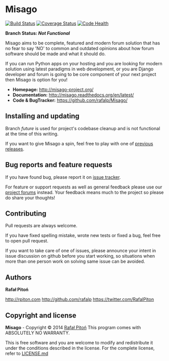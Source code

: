Misago
======
[![Build Status](https://travis-ci.org/rafalp/Misago.png?branch=future)](https://travis-ci.org/rafalp/Misago)
[![Coverage Status](https://coveralls.io/repos/rafalp/Misago/badge.png?branch=future)](https://coveralls.io/r/rafalp/Misago?branch=future)
[![Code Health](https://landscape.io/github/rafalp/Misago/future/landscape.png)](https://landscape.io/github/rafalp/Misago/future)

**Branch Status: _Not Functional_**

Misago aims to be complete, featured and modern forum solution that has no fear to say 'NO' to common and outdated opinions about how forum software should be made and what it should do.

If you can run Python apps on your hosting and you are looking for modern solution using latest paradigms in web development, or you are Django developer and forum is going to be core component of your next project then Misago is option for you!

* **Homepage:** <http://misago-project.org/>
* **Documentation:** <http://misago.readthedocs.org/en/latest/>
* **Code & BugTracker:** <https://github.com/rafalp/Misago/>


Installing and updating
-----------------------

Branch *future* is used for project's codebase cleanup and is not functional at the time of this writing.

If you want to give Misago a spin, feel free to play with one of [previous releases](https://github.com/rafalp/Misago/releases).


Bug reports and feature requests
--------------------------------

If you have found bug, please report it on [issue tracker](https://github.com/rafalp/Misago/issues).

For feature or support requests as well as general feedback please use our [project forums](http://misago-project.org) instead. Your feedback means much to the project so please do share your thoughts!


Contributing
------------

Pull requests are always welcome.

If you have fixed spelling mistake, wrote new tests or fixed a bug, feel free to open pull request.

If you want to take care of one of issues, please announce your intent in issue discussion on github before you start working, so situations when more than one person work on solving same issue can be avoided.


Authors
-------

**Rafał Pitoń**

http://rpiton.com
http://github.com/rafalp
https://twitter.com/RafalPiton


Copyright and license
---------------------

__Misago__ - Copyright © 2014 [Rafał Pitoń](http://github.com/ralfp)
This program comes with ABSOLUTELY NO WARRANTY.

This is free software and you are welcome to modify and redistribute it under the conditions described in the license.
For the complete license, refer to [LICENSE.md](LICENSE.md)
